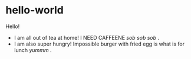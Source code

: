 # hello-world

Hello!

- I am all out of tea at home! I NEED CAFFEENE *sob* *sob* *sob* .
- I am also super hungry! Impossible burger with fried egg is what is for lunch *yummm* .

